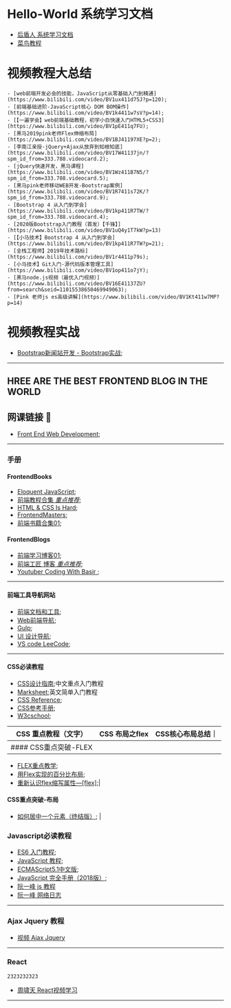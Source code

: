 # Hello-World 系统学习文档
- [后盾人 系统学习文档](http://houdunren.gitee.io/note/)
- [菜鸟教程](https://www.runoob.com/)


# **视频教程大总结**
```
- [web前端开发必会的技能，JavaScript从零基础入门到精通](https://www.bilibili.com/video/BV1ux411d75J?p=120);
- [前端基础进阶-JavaScript核心 DOM BOM操作](https://www.bilibili.com/video/BV1k4411w7sV?p=14);
- [【一遍学会】web前端基础教程，初学小白快速入门HTML5+CSS3](https://www.bilibili.com/video/BV1pE411q7FU);
- [黑马2019pink老师Flex伸缩布局](https://www.bilibili.com/video/BV1BJ41197XE?p=2);
- [李南江亲授-jQuery+Ajax从放弃到知根知底](https://www.bilibili.com/video/BV17W41137jn/?spm_id_from=333.788.videocard.2);
- [jQuery快速开发，黑马课程](https://www.bilibili.com/video/BV1Wz411B7N5/?spm_id_from=333.788.videocard.5);
- [黑马pink老师移动WEB开发-Bootstrap案例](https://www.bilibili.com/video/BV1R7411s72K/?spm_id_from=333.788.videocard.9);
- [Bootstrap 4 从入门到学会](https://www.bilibili.com/video/BV1kp411R7TW/?spm_id_from=333.788.videocard.4);
- [2020版Bootstrap入门教程（首发）【千锋】](https://www.bilibili.com/video/BV1uQ4y1T7kW?p=13)
- [【小马技术】Bootstrap 4 从入门到学会](https://www.bilibili.com/video/BV1kp411R7TW?p=21);
- [全栈工程师】2019年技术路标](https://www.bilibili.com/video/BV1r4411p79s);
- [小马技术】Git入门-源代码版本管理工具](https://www.bilibili.com/video/BV1op411o7jY);
- [黑马node.js视频（最优入门视频）](https://www.bilibili.com/video/BV16E41137ZU?from=search&seid=11015538650469949063);
- [Pink 老师js es高级讲解](https://www.bilibili.com/video/BV1Kt411w7MP?p=14)
```

# **视频教程实战**
- [Bootstrap新闻站开发 - Bootstrap实战](https://www.bilibili.com/video/BV1nx411m7mx?p=3);
---

## HREE ARE THE BEST FRONTEND BLOG IN THE WORLD

## 网课链接 🔗

- [Front End Web Development](https://teamtreehouse.com/tracks/front-end-web-development);
---

### 手册


#### FrontendBooks
- [Eloquent JavaScript](https://eloquentjavascript.net/);
- [前端教程合集 *重点推荐*](https://www.jqhtml.com/category/tutorial);
- [HTML & CSS Is Hard](https://www.internetingishard.com/html-and-css/introduction/);
- [FrontendMasters](https://frontendmasters.com/books/front-end-handbook/2019/);
- [前端书籍合集01](https://github.com/manjunath5496/HTML-CSS-Programming-Books);

#### FrontendBlogs
- [前端学习博客01](https://github.com/qiu-deqing/FE-learning#%E5%B7%A5%E5%85%B7);
- [前端工匠 博客 *重点推荐*](https://github.com/ljianshu/Blog);
- [Youtuber Coding With Basir ](https://codingwithbasir.com/);

---
#### 前端工具导航网站
- [前端文档和工具](https://www.html.cn/nav/);
- [Web前端导航](http://www.alloyteam.com/nav/);
- [Gulp](https://www.gulpjs.com.cn/);
- [UI 设计导航](http://so.uigreat.com/);
- [VS code LeeCode](https://github.com/LeetCode-OpenSource/vscode-leetcode/blob/master/docs/README_zh-CN.md);


---
#### CSS必读教程
- [CSS设计指南](https://www.nli.cn/read/css-sjzhin/part0000_split_004.html);中文重点入门教程
- [Marksheet](https://marksheet.io/);英文简单入门教程
- [CSS Reference](http://tympanus.net/codrops/css_reference/);
- [CSS参考手册](http://css.doyoe.com/);
- [W3cschool](https://www.w3schools.com/css/default.asp);

|CSS 重点教程（文字）|CSS 布局之flex| CSS核心布局总结｜
|  ----  | ----  | ----  |
| #### CSS重点突破-FLEX 
- [FLEX重点教学](https://github.com/samanthaming/Flexbox30); 
- [用Flex实现的百分比布局](https://blog.csdn.net/Handsome_fan/article/details/70199238); 
- [重新认识flex缩写属性—[flex]](https://juejin.im/post/5b0f2de751882536c25d56d9);|




#### CSS重点突破-布局
- [如何居中一个元素（终结版）](https://github.com/ljianshu/Blog/issues/29);
|



### Javascript必读教程
- [ES6 入门教程](https://es6.ruanyifeng.com/);
- [JavaScript 教程](https://wangdoc.com/javascript/);
- [ECMAScript5.1中文版](http://yanhaijing.com/es5/#about);
- [JavaScript 完全手册（2018版）](https://www.w3schools.com/css/default.asp);
- [阮一峰 js 教程](https://javascript.ruanyifeng.com/oop/this.html)
- [阮一峰 网络日志](https://www.ruanyifeng.com/blog/2010/04/using_this_keyword_in_javascript.html)
---
### Ajax Jquery 教程
- [视频 Ajax Jquery](https://www.bilibili.com/video/BV1D4411a7xA?p=2)
---
### React
```
2323232323
```
- [周啸天 React视频学习](https://www.bilibili.com/video/BV14t4y1278c?from=search&seid=17237719711732453932)
---
